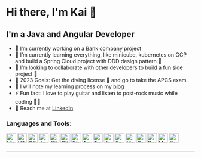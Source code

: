 # Hi there, I'm Kai 👋

## I'm a Java and Angular Developer

- 🔭 I’m currently working on a Bank company project
- 🌱 I’m currently learning everything, like minicube, kubernetes on GCP and build a Spring Cloud project with DDD design pattern 🤯
- 👯 I’m looking to collaborate with other developers to build a fun side project 🤝
- 🥅 2023 Goals: Get the diving license 🌊 and go to take the APCS exam
- 📝 I will note my learning process on my [blog](https://mister33221.github.io/) 
- ⚡ Fun fact: I love to play guitar and listen to post-rock music while coding 🎸🎵
- 💼 Reach me at [LinkedIn](https://www.linkedin.com/in/mister33221/)

### Languages and Tools:

[<img align="left" alt="Visual Studio Code" width="26px" src="https://cdn.jsdelivr.net/gh/devicons/devicon/icons/vscode/vscode-original.svg" />][vscode]
[<img align="left" alt="HTML5" width="26px" src="https://cdn.jsdelivr.net/gh/devicons/devicon/icons/html5/html5-original.svg" />][html]
[<img align="left" alt="CSS3" width="26px" src="https://cdn.jsdelivr.net/gh/devicons/devicon/icons/css3/css3-original.svg" />][css]
[<img align="left" alt="JavaScript" width="26px" src="https://cdn.jsdelivr.net/gh/devicons/devicon/icons/javascript/javascript-original.svg" />][javascript]
[<img align="left" alt="Git" width="26px" src="https://cdn.jsdelivr.net/gh/devicons/devicon/icons/git/git-original.svg" />][git]
[<img align="left" alt="GitHub" width="26px" src="https://cdn.jsdelivr.net/gh/devicons/devicon/icons/github/github-original.svg" />][github]
[<img align="left" alt="GitLab" width="26px" src="https://cdn.jsdelivr.net/gh/devicons/devicon/icons/gitlab/gitlab-original.svg" />][gitlab]
[<img align="left" alt="Angular" width="26px" src="https://cdn.jsdelivr.net/gh/devicons/devicon/icons/angularjs/angularjs-original.svg" />][angular]
[<img align="left" alt="TypeScript" width="26px" src="https://cdn.jsdelivr.net/gh/devicons/devicon/icons/typescript/typescript-original.svg" />][typeScript]
[<img align="left" alt="Java" width="26px" src="https://cdn.jsdelivr.net/gh/devicons/devicon/icons/java/java-original.svg" />][java]
[<img align="left" alt="Spring" width="26px" src="https://cdn.jsdelivr.net/gh/devicons/devicon/icons/spring/spring-original.svg" />][spring]
[<img align="left" alt="Maven" width="26px" src="https://www.svgrepo.com/show/354051/maven.svg" />][maven]
[<img align="left" alt="Gradle" width="26px" src="https://cdn.jsdelivr.net/gh/devicons/devicon/icons/gradle/gradle-plain.svg" />][gradle]
[<img align="left" alt="Docker" width="26px" src="https://cdn.jsdelivr.net/gh/devicons/devicon/icons/docker/docker-original.svg" />][dockeer]
[<img align="left" alt="MySQL" width="26px" src="https://cdn.jsdelivr.net/gh/devicons/devicon/icons/mysql/mysql-original.svg" />][mysql]
[<img align="left" alt="PostgreSQL" width="26px" src="https://cdn.jsdelivr.net/gh/devicons/devicon/icons/postgresql/postgresql-original.svg" />][postgresql]

<br />
<br />

---

[vscode]: https://code.visualstudio.com/
[html]: https://developer.mozilla.org/en-US/docs/Web/HTML
[css]: https://developer.mozilla.org/en-US/docs/Web/CSS
[javascript]: https://developer.mozilla.org/en-US/docs/Web/JavaScript
[git]: https://git-scm.com/
[github]: https://github.com/
[gitlab]: https://about.gitlab.com/
[angular]: https://angular.io/
[typeScript]: https://www.typescriptlang.org/
[java]: https://www.java.com/
[spring]: https://spring.io/
[maven]: https://maven.apache.org/
[gradle]: https://gradle.org/
[dockeer]: https://www.docker.com/
[mysql]: https://www.mysql.com/
[postgresql]: https://www.postgresql.org/

